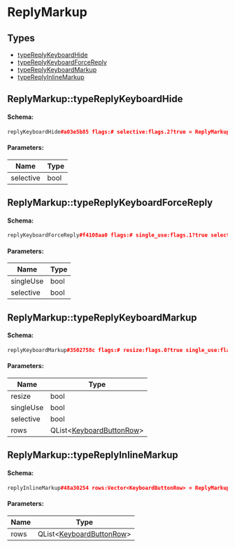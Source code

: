 # ReplyMarkup

## Types

* [typeReplyKeyboardHide](#replymarkuptypereplykeyboardhide)
* [typeReplyKeyboardForceReply](#replymarkuptypereplykeyboardforcereply)
* [typeReplyKeyboardMarkup](#replymarkuptypereplykeyboardmarkup)
* [typeReplyInlineMarkup](#replymarkuptypereplyinlinemarkup)

## ReplyMarkup::typeReplyKeyboardHide

#### Schema:

```c++
replyKeyboardHide#a03e5b85 flags:# selective:flags.2?true = ReplyMarkup;
```

#### Parameters:

|Name|Type|
|----|----|
|selective|bool|

## ReplyMarkup::typeReplyKeyboardForceReply

#### Schema:

```c++
replyKeyboardForceReply#f4108aa0 flags:# single_use:flags.1?true selective:flags.2?true = ReplyMarkup;
```

#### Parameters:

|Name|Type|
|----|----|
|singleUse|bool|
|selective|bool|

## ReplyMarkup::typeReplyKeyboardMarkup

#### Schema:

```c++
replyKeyboardMarkup#3502758c flags:# resize:flags.0?true single_use:flags.1?true selective:flags.2?true rows:Vector<KeyboardButtonRow> = ReplyMarkup;
```

#### Parameters:

|Name|Type|
|----|----|
|resize|bool|
|singleUse|bool|
|selective|bool|
|rows|QList&lt;[KeyboardButtonRow](keyboardbuttonrow.md)&gt;|

## ReplyMarkup::typeReplyInlineMarkup

#### Schema:

```c++
replyInlineMarkup#48a30254 rows:Vector<KeyboardButtonRow> = ReplyMarkup;
```

#### Parameters:

|Name|Type|
|----|----|
|rows|QList&lt;[KeyboardButtonRow](keyboardbuttonrow.md)&gt;|

